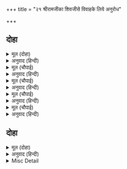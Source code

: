 +++
title = "२१ श्रीरामजीका शिवजीसे विवाहके लिये अनुरोध"

+++


## दोहा


<details><summary>मूल (दोहा)</summary>

अब बिनती मम सुनहु सिव जौं मो पर निज नेहु।  
जाइ बिबाहहु सैलजहि यह मोहि मागें देहु॥ ७६॥
</details>

<details><summary>अनुवाद (हिन्दी)</summary>

(फिर उन्होंने शिवजीसे कहा—) हे शिवजी! यदि मुझपर आपका स्नेह है तो अब आप मेरी विनती सुनिये। मुझे यह माँगे दीजिये कि आप जाकर पार्वतीके साथ विवाह कर लें॥ ७६॥
</details>

<details><summary>मूल (चौपाई)</summary>

कह सिव जदपि उचित अस नाहीं।  
नाथ बचन पुनि मेटि न जाहीं॥  
सिर धरि आयसु करिअ तुम्हारा।  
परम धरमु यह नाथ हमारा॥
</details>

<details><summary>अनुवाद (हिन्दी)</summary>

शिवजीने कहा—यद्यपि ऐसा उचित नहीं है, परन्तु स्वामीकी बात भी मेटी नहीं जा सकती। हे नाथ! मेरा यही परम धर्म है कि मैं आपकी आज्ञाको सिरपर रखकर उसका पालन करूँ॥ १॥
</details>

<details><summary>मूल (चौपाई)</summary>

मातु पिता गुर प्रभु कै बानी।  
बिनहिं बिचार करिअ सुभ जानी॥  
तुम्ह सब भाँति परम हितकारी।  
अग्या सिर पर नाथ तुम्हारी॥
</details>

<details><summary>अनुवाद (हिन्दी)</summary>

माता, पिता, गुरु और स्वामीकी बातको बिना ही विचारे शुभ समझकर करना (मानना) चाहिये। फिर आप तो सब प्रकारसे मेरे परम हितकारी हैं। हे नाथ! आपकी आज्ञा मेरे सिरपर है॥ २॥
</details>

<details><summary>मूल (चौपाई)</summary>

प्रभु तोषेउ सुनि संकर बचना।  
भक्ति बिबेक धर्म जुत रचना॥  
कह प्रभु हर तुम्हार पन रहेऊ।  
अब उर राखेहु जो हम कहेऊ॥
</details>

<details><summary>अनुवाद (हिन्दी)</summary>

शिवजीकी भक्ति, ज्ञान और धर्मसे युक्त वचनरचना सुनकर प्रभु रामचन्द्रजी सन्तुष्ट हो गये। प्रभुने कहा—हे हर! आपकी प्रतिज्ञा पूरी हो गयी। अब हमने जो कहा है उसे हृदयमें रखना॥ ३॥
</details>

<details><summary>मूल (चौपाई)</summary>

अंतरधान भए अस भाषी।  
संकर सोइ मूरति उर राखी॥  
तबहिं सप्तरिषि सिव पहिं आए।  
बोले प्रभु अति बचन सुहाए॥
</details>

<details><summary>अनुवाद (हिन्दी)</summary>

इस प्रकार कहकर श्रीरामचन्द्रजी अन्तर्धान हो गये। शिवजीने उनकी वह मूर्ति अपने हृदयमें रख ली। उसी समय सप्तर्षि शिवजीके पास आये। प्रभु महादेवजीने उनसे अत्यन्त सुहावने वचन कहे—॥ ४॥
</details>

## दोहा


<details><summary>मूल (दोहा)</summary>

पारबती पहिं जाइ तुम्ह प्रेम परिच्छा लेहु।  
गिरिहि प्रेरि पठएहु भवन दूरि करेहु संदेहु॥ ७७॥
</details>

<details><summary>अनुवाद (हिन्दी)</summary>

आपलोग पार्वतीके पास जाकर उनके प्रेमकी परीक्षा लीजिये और हिमाचलको कहकर (उन्हें पार्वतीको लिवा लानेके लिये भेजिये तथा) पार्वतीको घर भिजवाइये और उनके सन्देहको दूर कीजिये॥ ७७॥
</details>

<details><summary>Misc Detail</summary>


</details>
